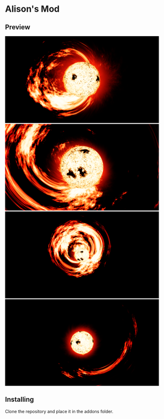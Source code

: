 # Alison's Mod

## Preview

![](assets/flares-1.png)
![](assets/flares-2.png)
![](assets/flares-3.png)
![](assets/flares-4.png)

## Installing

Clone the repository and place it in the addons folder.
